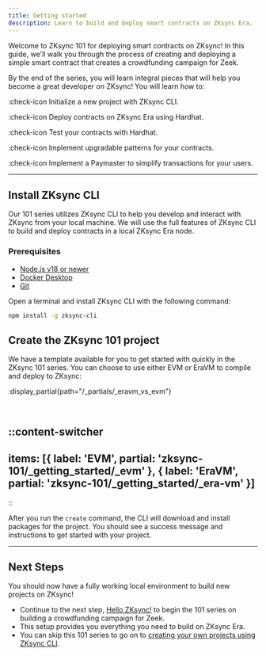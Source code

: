 ```yaml
---
title: Getting started
description: Learn to build and deploy smart contracts on ZKsync Era.
---
```


Welcome to ZKsync 101 for deploying smart contracts on ZKsync!
In this guide, we'll walk you through the process of creating and deploying a simple smart contract that creates a crowdfunding campaign for Zeek.

By the end of the series, you will learn integral pieces that will
help you become a great developer on ZKsync! You will learn how to:

:check-icon Initialize a new project with ZKsync CLI.

:check-icon Deploy contracts on ZKsync Era using Hardhat.

:check-icon Test your contracts with Hardhat.

:check-icon Implement upgradable patterns for your contracts.

:check-icon Implement a Paymaster to simplify transactions for your users.

---

## Install ZKsync CLI

Our 101 series utilizes ZKsync CLI to help you develop and interact with ZKsync from your local machine.
We will use the full features of ZKsync CLI to build and deploy contracts in a local ZKsync Era node.

### Prerequisites

- [Node.js v18 or newer](https://nodejs.org/en)
- [Docker Desktop](https://www.docker.com/products/docker-desktop/)
- [Git](https://docs.github.com/en/get-started/getting-started-with-git/set-up-git)

Open a terminal and install ZKsync CLI with the following command:

```bash
npm install -g zksync-cli
```

## Create the ZKsync 101 project

We have a template available for you to get started with quickly in the ZKsync 101 series.
You can choose to use either EVM or EraVM to compile and deploy to ZKsync:

:display_partial{path="/_partials/_eravm_vs_evm"}

<br>

::content-switcher
---
items: [{
  label: 'EVM',
  partial: 'zksync-101/_getting_started/_evm'
}, {
  label: 'EraVM',
  partial: 'zksync-101/_getting_started/_era-vm'
}]
---
::

After you run the `create` command, the CLI will download and install packages for the project.
You should see a success message and instructions to get started with your project.

---

## Next Steps

You should now have a fully working local environment to build new projects on ZKsync!

- Continue to the next step, [Hello ZKsync!](/zksync-era/guides/zksync-101/hello-zksync) to begin the 101 series
  on building a crowdfunding campaign for Zeek.
- This setup provides you everything you need to build on ZKsync Era.
- You can skip this 101 series to go on to [creating your own projects using ZKsync CLI](/zksync-era/tooling/zksync-cli/creating-projects).
